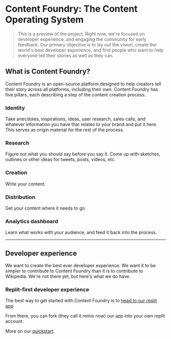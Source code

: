 # Content Foundry: The Content Operating System

> This is a preview of the project. Right now, we're focused on developer
> experience, and engaging the community for early feedback. Our primary
> objective is to lay out the vision, create the world's best developer
> experience, and find people who want to help everyone tell their stories as
> well as they can.

## What is Content Foundry?

Content Foundry is an open-source platform designed to help creators tell their
story across all platforms, including their own. Content Foundry has five
pillars, each describing a step of the content creation process.

### Identity

Take anecdotes, inspirations, ideas, user research, sales calls, and whatever
information you have that relates to your brand and put it here. This serves as
origin material for the rest of the process.

### Research

Figure out what you should say before you say it. Come up with sketches,
outlines or other ideas for tweets, posts, videos, etc.

### Creation

Write your content.

### Distribution

Get your content where it needs to go

### Analytics dashboard

Learn what works with your audience, and feed it back into the process.

---

## Developer experience

We want to create the best ever developer experience. We want it to be simpler
to contribute to Content Foundry than it is to contribute to Wikipedia. We're
not there yet, but here's what we do have.

### Replit-first developer experience

The best way to get started with Content Foundry is to
[head to our replit app](https://replit.com/t/bolt-foundry/repls/Content-Foundry/view)

From there, you can fork (they call it remix now) our app into your own replit
account.

More on our [quickstart](/content/documentation/quickstart.md).
